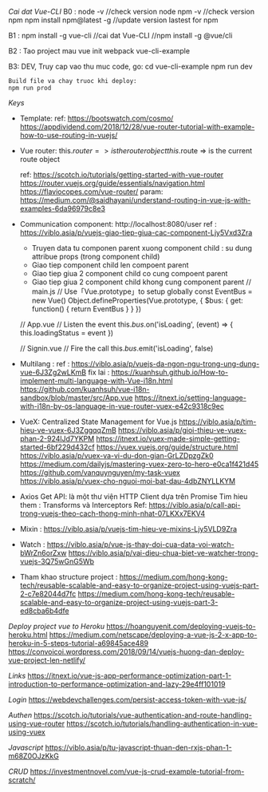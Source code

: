 *Cai dat Vue-CLI*
B0 :
    node -v  //check version node
    npm -v   //check version npm
    npm install npm@latest -g   //update version lastest for npm

B1 : npm install -g vue-cli   //cai dat Vue-CLI
     //npm install -g @vue/cli

B2 : Tao project mau
    vue init webpack vue-cli-example

B3: DEV, Truy cap vao thu muc code, go:
    cd vue-cli-example
    npm run dev

    Build file va chay truoc khi deploy:
    npm run prod

*Keys*
- Template: 
    ref: https://bootswatch.com/cosmo/
    https://appdividend.com/2018/12/28/vue-router-tutorial-with-example-how-to-use-routing-in-vuejs/
- Vue router:
    this.$router => is the router object
    this.$route  => is the current route object

    ref: https://scotch.io/tutorials/getting-started-with-vue-router
    https://router.vuejs.org/guide/essentials/navigation.html
    https://flaviocopes.com/vue-router/
    param: https://medium.com/@saidhayani/understand-routing-in-vue-js-with-examples-6da96979c8e3
- Communication component: http://localhost:8080/user
    ref : https://viblo.asia/p/vuejs-giao-tiep-giua-cac-component-Ljy5Vxd3Zra
    + Truyen data tu componen parent xuong component child : su dung attribue props (trong component child)
    + Giao tiep component child len compoent parent
    + Giao tiep giua 2 component child co cung compoent parent
    + Giao tiep giua 2 component child khong cung component parent
    // main.js
    // Use「Vue.prototype」to setup globally
    const EventBus = new Vue()
    Object.defineProperties(Vue.prototype, {
        $bus: {
            get: function() {
                return EventBus
            }
        }
    })

    // App.vue
    // Listen the event
    this.$bus.$on('isLoading', (event) => {
        this.loadingStatus = event
    })

    // Signin.vue
    // Fire the call
    this.$bus.$emit('isLoading', false)

- Multilang :
    ref : https://viblo.asia/p/vuejs-da-ngon-ngu-trong-ung-dung-vue-6J3Zg2wLKmB
    fix lai : https://kuanhsuh.github.io/How-to-implement-multi-language-with-Vue-i18n.html
              https://github.com/kuanhsuh/vue-i18n-sandbox/blob/master/src/App.vue
    https://itnext.io/setting-language-with-i18n-by-os-language-in-vue-router-vuex-e42c9318c9ec

- VueX: Centralized State Management for Vue.js
    https://viblo.asia/p/tim-hieu-ve-vuex-6J3ZggqqZmB
    https://viblo.asia/p/gioi-thieu-ve-vuex-phan-2-924lJd7YKPM
    https://itnext.io/vuex-made-simple-getting-started-6bf229d432cf
    https://vuex.vuejs.org/guide/structure.html
    https://viblo.asia/p/vuex-va-vi-du-don-gian-GrLZDpzgZk0
    https://medium.com/dailyjs/mastering-vuex-zero-to-hero-e0ca1f421d45
    https://github.com/vanquynguyen/my-task-vuex
    https://viblo.asia/p/vuex-cho-nguoi-moi-bat-dau-4dbZNYLLKYM

- Axios Get API: là một thư viện HTTP Client dựa trên Promise
    Tim hieu them : Transforms và Interceptors
    Ref: https://viblo.asia/p/call-api-trong-vuejs-theo-cach-thong-minh-nhat-07LKXx7EKV4

- Mixin :
  https://viblo.asia/p/vuejs-tim-hieu-ve-mixins-Ljy5VLD9Zra

- Watch : https://viblo.asia/p/vue-js-thay-doi-cua-data-voi-watch-bWrZn6orZxw
    https://viblo.asia/p/vai-dieu-chua-biet-ve-watcher-trong-vuejs-3Q75wGnG5Wb

- Tham khao structure project :
    https://medium.com/hong-kong-tech/reusable-scalable-and-easy-to-organize-project-using-vuejs-part-2-c7e82044d7fc
    https://medium.com/hong-kong-tech/reusable-scalable-and-easy-to-organize-project-using-vuejs-part-3-ed8cba6b4dfe

*Deploy project vue to Heroku*
https://hoanguyenit.com/deploying-vuejs-to-heroku.html
https://medium.com/netscape/deploying-a-vue-js-2-x-app-to-heroku-in-5-steps-tutorial-a69845ace489
https://convoicoi.wordpress.com/2018/09/14/vuejs-huong-dan-deploy-vue-project-len-netlify/

*Links*
https://itnext.io/vue-js-app-performance-optimization-part-1-introduction-to-performance-optimization-and-lazy-29e4ff101019

*Login*
https://webdevchallenges.com/persist-access-token-with-vue-js/

*Authen*
https://scotch.io/tutorials/vue-authentication-and-route-handling-using-vue-router
https://scotch.io/tutorials/handling-authentication-in-vue-using-vuex

*Javascript*
https://viblo.asia/p/tu-javascript-thuan-den-rxjs-phan-1-m68Z0OJzKkG

*CRUD*
https://investmentnovel.com/vue-js-crud-example-tutorial-from-scratch/
